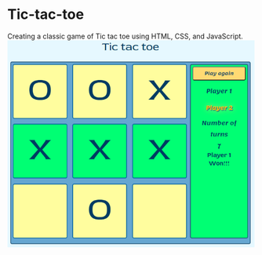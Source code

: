 # Tic-tac-toe

Creating a classic game of Tic tac toe using HTML, CSS, and JavaScript.
![Image alt](https://github.com/ivan-gumenuk/Tic-tac-toe/raw/master/preview/tic-tac-toe.png)
